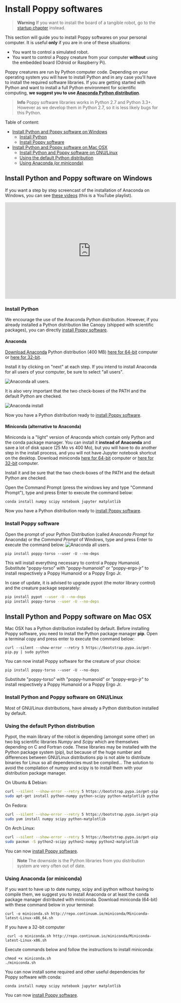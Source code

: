 # Install Poppy softwares
> **Warning** If you want to install the board of a tangible robot, go to the [startup chapter](burn-an-image-file.md) instead.

This section will guide you to install Poppy softwares on your personal computer. It is useful **only** if you are in one of these situations:
*  You want to control a simulated robot.
*  You want to control a Poppy creature from your computer **without** using the embedded board (Odroid or Raspberry Pi).

Poppy creatures are run by Python computer code. Depending on your operating system you will have to install Python and in any case you'll have to install the required software libraries. If you are getting started with Python and want to install a full Python environment for scientific computing, **we suggest you to use [Anaconda Python distribution](https://www.continuum.io/why-anaconda)**.

> **Info** Poppy software libraries works in Python 2.7 and Python 3.3+. However as we develop them in Python 2.7, so it is less likely bugs for this Python.

Table of content:
<!-- MarkdownTOC -->

- [Install Python and Poppy software on Windows](#install-python-and-poppy-software-on-windows)
	- [Install Python](#install-python)
	- [Install Poppy software](#install-poppy-software)
- [Install Python and Poppy software on Mac OSX](#install-python-and-poppy-software-on-mac-osx)
	- [Install Python and Poppy software on GNU/Linux](#install-python-and-poppy-software-on-gnulinux)
	- [Using the default Python distribution](#using-the-default-python-distribution)
	- [Using Anaconda \(or miniconda\)](#using-anaconda-or-miniconda)

<!-- /MarkdownTOC -->

## Install Python and Poppy software on Windows

If you want a step by step screencast of the installation of Anaconda on Windows, you can see [these videos](https://www.youtube.com/watch?v=kw9lQwdOlOs&list=PLT6NsCw8bf8T5FG2LGk2y_KTdexi8A5BN) (this is a YouTube playlist).

<iframe width="560" height="315" src="https://www.youtube.com/embed/videoseries?list=PLT6NsCw8bf8T5FG2LGk2y_KTdexi8A5BN" frameborder="0" allowfullscreen></iframe>


### Install Python

We encourage the use of the Anaconda Python distribution. 
However, if you already installed a Python distribution like Canopy (shipped with scientific packages), you can directly [install Poppy software](#install-poppy-software).

#### Anaconda

[Download Anaconda](https://www.continuum.io/downloads) Python distribution (400 MB) [here for 64-bit](https://repo.continuum.io/archive/Anaconda2-4.0.0-Windows-x86_64.exe) computer or [here for 32-bit](https://repo.continuum.io/archive/Anaconda2-4.0.0-Windows-x86.exe).


Install it by clicking on "next" at each step. If you intend to install Anaconda for all users of your computer, be sure to select "all users".

![Anaconda all users](../img/python/lucvincent/luc_vincent-012.png).

It is also very important that the two check-boxes of the PATH and the default Python are checked.

![Anaconda install](../img/python/anaconda_install_path.png)


Now you have a Python distribution ready to [install Poppy software](#install-poppy-software).


#### Miniconda (alternative to Anaconda)

Miniconda is a "light" version of Anaconda which contain only Python and the conda package manager. You can install it **instead of Anaconda** and save a lot of disk space (25 Mo vs 400 Mo), but you will have to do another step in the install process, and you will not have Jupyter notebook shortcut on the desktop. 
Download miniconda [here for 64-bit](https://repo.continuum.io/miniconda/Miniconda-latest-Windows-x86_64.exe) computer or [here for 32-bit](https://repo.continuum.io/miniconda/Miniconda-latest-Windows-x86.exe) computer.

Install it and be sure that the two check-boxes of the PATH and the default Python are checked.

Open the Command Prompt (press the windows key and type "Command Prompt"), type and press Enter to execute the command below:

```
conda install numpy scipy notebook jupyter matplotlib
```

Now you have a Python distribution ready to [install Poppy software](#install-poppy-software).

### Install Poppy software

Open the prompt of your Python Distribution (called *Anaconda Prompt* for Anaconda) or the *Command Prompt* of Windows, type and press Enter to execute the command below:
![Anaconda all users](../img/python/lucvincent/luc_vincent-031.png).

```
pip install poppy-torso --user -U --no-deps
```

This will install everything necessary to control a Poppy Humanoid.
Substitute "poppy-torso" with "poppy-humanoid" or "poppy-ergo-jr" to install respectively a Poppy Humanoid or a Poppy Ergo Jr.

In case of update, it is advised to upgrade pypot (the motor library control) and the creature package separately:

```bash
pip install pypot --user -U --no-deps
pip install poppy-torso --user -U --no-deps
```


## Install Python and Poppy software on Mac OSX

Mac OSX has a Python distribution installed by default. Before installing Poppy software, you need to install the Python package manager **pip**. 
Open a terminal copy and press enter to execute the command below:
```
curl --silent --show-error --retry 5 https://bootstrap.pypa.io/get-pip.py | sudo python
```

You can now install Poppy software for the creature of your choice:
```
pip install poppy-torso --user -U --no-deps
```

Substitute "poppy-torso" with "poppy-humanoid" or "poppy-ergo-jr" to install respectively a Poppy Humanoid or a Poppy Ergo Jr.

### Install Python and Poppy software on GNU/Linux

Most of GNU/Linux distributions, have already a Python distribution installed by default.

### Using the default Python distribution

Pypot, the main library of the robot is depending (amongst some other) on two big scientific libraries *Numpy* and *Scipy* which are themselves depending on C and Fortran code. These libraries may be installed with the Python package system (pip), but because of the huge number and differences between GNU/Linux distributions pip is not able to distribute binaries for Linux so all dependencies must be compiled... The solution to avoid the compilation of numpy and scipy is to install them with your distribution package manager.

On Ubuntu & Debian:

```bash
curl --silent --show-error --retry 5 https://bootstrap.pypa.io/get-pip.py | sudo python
sudo apt-get install python-numpy python-scipy python-matplotlib python-dev
```

On Fedora:

```bash
curl --silent --show-error --retry 5 https://bootstrap.pypa.io/get-pip.py | sudo python
sudo yum install numpy scipy python-matplotlib
```

On Arch Linux:

```bash
curl --silent --show-error --retry 5 https://bootstrap.pypa.io/get-pip.py | sudo python
sudo pacman -S python2-scipy python2-numpy python2-matplotlib
```
You can now [install Poppy software](#install-poppy-software).

> **Note** The downside is the Python libraries from you distribution system are very often out of date.

### Using Anaconda (or miniconda)

If you want to have up to date numpy, scipy and ipython without having to compile them, we suggest you to install Anaconda or at least the conda package manager distributed with miniconda.
Download miniconda (64-bit) with these command below in your terminal:
```
curl -o miniconda.sh http://repo.continuum.io/miniconda/Miniconda-latest-Linux-x86_64.sh
```
If you have a 32-bit computer
```
 curl -o miniconda.sh http://repo.continuum.io/miniconda/Miniconda-latest-Linux-x86.sh
 ```

Execute commands below and follow the instructions to install miniconda:

```
chmod +x miniconda.sh
./miniconda.sh
```

You can now install some required and other useful dependencies for Poppy software with conda:
```
conda install numpy scipy notebook jupyter matplotlib
```

You can now [install Poppy software](#install-poppy-software).